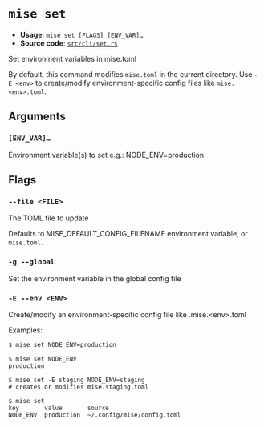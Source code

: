 # `mise set`

- **Usage**: `mise set [FLAGS] [ENV_VAR]…`
- **Source code**: [`src/cli/set.rs`](https://github.com/jdx/mise/blob/main/src/cli/set.rs)

Set environment variables in mise.toml

By default, this command modifies `mise.toml` in the current directory.
Use `-E <env>` to create/modify environment-specific config files like `mise.<env>.toml`.

## Arguments

### `[ENV_VAR]…`

Environment variable(s) to set
e.g.: NODE_ENV=production

## Flags

### `--file <FILE>`

The TOML file to update

Defaults to MISE_DEFAULT_CONFIG_FILENAME environment variable, or `mise.toml`.

### `-g --global`

Set the environment variable in the global config file

### `-E --env <ENV>`

Create/modify an environment-specific config file like .mise.&lt;env>.toml

Examples:

```
$ mise set NODE_ENV=production

$ mise set NODE_ENV
production

$ mise set -E staging NODE_ENV=staging
# creates or modifies mise.staging.toml

$ mise set
key       value       source
NODE_ENV  production  ~/.config/mise/config.toml
```
